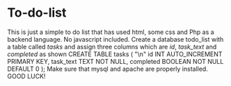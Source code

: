 # To-do-list
This is just a simple to do list that has used html, some css and Php as a backend language. No javascript included.
Create a database todo_list with a table called *tasks* and assign three columns which are *id*, *task_text* and *completed* as shown
CREATE TABLE tasks ( "\n"
    id INT AUTO_INCREMENT PRIMARY KEY,
    task_text TEXT NOT NULL,
    completed BOOLEAN NOT NULL DEFAULT 0
);
Make sure that mysql and apache are properly installed.
GOOD LUCK!

